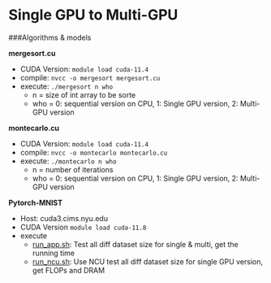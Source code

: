 # Single GPU to Multi-GPU


###Algorithms & models

**mergesort.cu**
- CUDA Version: `module load cuda-11.4`
- compile: `nvcc -o mergesort mergesort.cu`
- execute: `./mergesort n who`
  - n = size of int array to be sorte
  - who = 0: sequential version on CPU, 1: Single GPU version, 2: Multi-GPU version

**montecarlo.cu**
- CUDA Version: `module load cuda-11.4`
- compile: `nvcc -o montecarlo montecarlo.cu`
- execute: `./montecarlo n who`
  - n = number of iterations
  - who = 0: sequential version on CPU, 1: Single GPU version, 2: Multi-GPU version
 
**Pytorch-MNIST**
- Host: cuda3.cims.nyu.edu
- CUDA Version `module load cuda-11.8`
- execute
  - [run_app.sh](minst/run_app.sh): Test all diff dataset size for single & multi, get the running time
  - [run_ncu.sh](minst/run_ncu.sh): Use NCU test all diff dataset size for single GPU version, get FLOPs and DRAM
